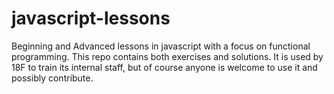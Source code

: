 javascript-lessons
==================

Beginning and Advanced lessons in javascript with a focus on functional programming.  This repo contains both exercises and solutions.  It is used by 18F to train its internal staff, but of course anyone is welcome to use it and possibly contribute.
